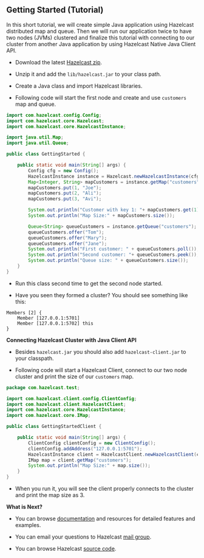 

## Getting Started (Tutorial)


In this short tutorial, we will create simple Java application using Hazelcast distributed map and queue. Then we will run our application twice to have two nodes (JVMs) clustered and finalize this tutorial with connecting to our cluster from another Java application by using Hazelcast Native Java Client API.

-   Download the latest [Hazelcast zip](http://www.hazelcast.com/downloads.jsp).

-   Unzip it and add the `lib/hazelcast.jar` to your class path.

-   Create a Java class and import Hazelcast libraries.

-   Following code will start the first node and create and use `customers` map and queue.

```java
import com.hazelcast.config.Config;
import com.hazelcast.core.Hazelcast;
import com.hazelcast.core.HazelcastInstance;

import java.util.Map;
import java.util.Queue;

public class GettingStarted {

    public static void main(String[] args) {
        Config cfg = new Config();
        HazelcastInstance instance = Hazelcast.newHazelcastInstance(cfg);
        Map<Integer, String> mapCustomers = instance.getMap("customers");
        mapCustomers.put(1, "Joe");
        mapCustomers.put(2, "Ali");
        mapCustomers.put(3, "Avi");

        System.out.println("Customer with key 1: "+ mapCustomers.get(1));
        System.out.println("Map Size:" + mapCustomers.size());

        Queue<String> queueCustomers = instance.getQueue("customers");
        queueCustomers.offer("Tom");
        queueCustomers.offer("Mary");
        queueCustomers.offer("Jane");
        System.out.println("First customer: " + queueCustomers.poll());
        System.out.println("Second customer: "+ queueCustomers.peek());
        System.out.println("Queue size: " + queueCustomers.size());
    }
}
```
-   Run this class second time to get the second node started.

-   Have you seen they formed a cluster? You should see something like this:

```
Members [2] {
    Member [127.0.0.1:5701]
    Member [127.0.0.1:5702] this
}                              
```
**Connecting Hazelcast Cluster with Java Client API**

-   Besides `hazelcast.jar` you should also add `hazelcast-client.jar` to your classpath.

-   Following code will start a Hazelcast Client, connect to our two node cluster and print the size of our `customers` map.

```java    
package com.hazelcast.test;

import com.hazelcast.client.config.ClientConfig;
import com.hazelcast.client.HazelcastClient;
import com.hazelcast.core.HazelcastInstance;
import com.hazelcast.core.IMap;

public class GettingStartedClient {

    public static void main(String[] args) {
        ClientConfig clientConfig = new ClientConfig();
        clientConfig.addAddress("127.0.0.1:5701");
        HazelcastInstance client = HazelcastClient.newHazelcastClient(clientConfig);
        IMap map = client.getMap("customers");
        System.out.println("Map Size:" + map.size());
    }
}
```
-   When you run it, you will see the client properly connects to the cluster and print the map size as 3.

**What is Next?**

-   You can browse [documentation](http://www.hazelcast.com/docs.jsp) and resources for detailed features and examples.

-   You can email your questions to Hazelcast [mail group](http://groups.google.com/group/hazelcast).

-   You can browse Hazelcast [source code](https://github.com/hazelcast/hazelcast).


